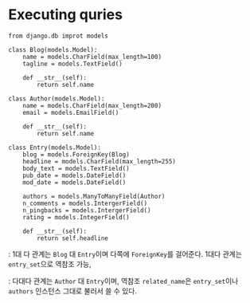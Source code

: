 # Executing quries


```
from django.db improt models

class Blog(models.Model):
	name = models.CharField(max_length=100)
	tagline = models.TextField()
	
	def __str__(self):
		return self.name
		
class Author(models.Model):
	name = models.CharField(max_length=200)
	email = models.EmailField()
	
	def __str__(self):
		return self.name
		
class Entry(models.Model):
	blog = models.ForeignKey(Blog)
	headline = models.CharField(max_length=255)
	body_text = models.TextField()
	pub_date = models.DateField()
	mod_date = models.DateField()
	
	authors = models.ManyToManyField(Author)
	n_comments = models.IntergerField()
	n_pingbacks = models.IntergerField()
	rating = models.IntegerField()
	
	def __str__(self):
		return self.headline
```

: 1대 다 관계는 `Blog` 대 `Entry`이며 다쪽에 `ForeignKey`를 걸어준다. 1대다 관계는 `entry_set`으로 역참조 가능,

: 다대다 관계는 `Author` 대 `Entry`이며, 역참조 `related_name`은 `entry_set`이나 `authors` 인스턴스 그대로 불러서 쓸 수 있다.
	
	

	
	